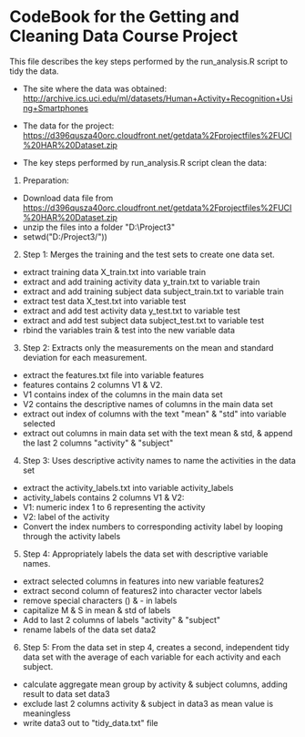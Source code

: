 CodeBook for the Getting and Cleaning Data Course Project
=========================================================

This file describes the key steps performed by the run_analysis.R script to tidy the data.

* The site where the data was obtained:
http://archive.ics.uci.edu/ml/datasets/Human+Activity+Recognition+Using+Smartphones

* The data for the project:
https://d396qusza40orc.cloudfront.net/getdata%2Fprojectfiles%2FUCI%20HAR%20Dataset.zip 


* The key steps performed by run_analysis.R script clean the data:   
 1. Preparation:
 - Download data file from https://d396qusza40orc.cloudfront.net/getdata%2Fprojectfiles%2FUCI%20HAR%20Dataset.zip
 - unzip the files into a folder "D:\Project3\"
 - setwd("D:/Project3/"))
 2. Step 1: Merges the training and the test sets to create one data set.
 - extract training data X_train.txt into variable train
 - extract and add training activity data y_train.txt to variable train
 - extract and add training subject data subject_train.txt to variable train
 - extract test data X_test.txt into variable test
 - extract and add test activity data y_test.txt to variable test
 - extract and add test subject data subject_test.txt to variable test
 - rbind the variables train & test into the new variable data
 3. Step 2: Extracts only the measurements on the mean and standard deviation for each measurement.
 - extract the features.txt file into variable features
 - features contains 2 columns V1 & V2. 
 - V1 contains index of the columns in the main data set  
 - V2 contains the descriptive names of columns in the main data set
 - extract out index of columns with the text "mean" & "std" into variable selected
 - extract out columns in main data set with the text mean & std, & append the last 2 columns "activity" & "subject"

 4. Step 3: Uses descriptive activity names to name the activities in the data set
 - extract the activity_labels.txt into variable activity_labels
 - activity_labels contains 2 columns V1 & V2:
 - V1: numeric index 1 to 6 representing the activity
 - V2: label of the activity
 - Convert the index numbers to corresponding activity label by looping through the activity labels
 5. Step 4: Appropriately labels the data set with descriptive variable names. 
 - extract selected columns in features into new variable features2
 - extract second column of features2 into character vector labels
 - remove special characters () & - in labels 
 - capitalize M & S in mean & std of labels
 - Add to last 2 columns of labels "activity" & "subject"
 - rename labels of the data set data2
 6. Step 5: From the data set in step 4, creates a second, independent tidy data set with the average of each variable for each activity and each subject.
 - calculate aggregate mean group by activity & subject columns, adding result to data set data3 
 - exclude last 2 columns activity & subject in data3 as mean value is meaningless 
 - write data3 out to "tidy_data.txt" file